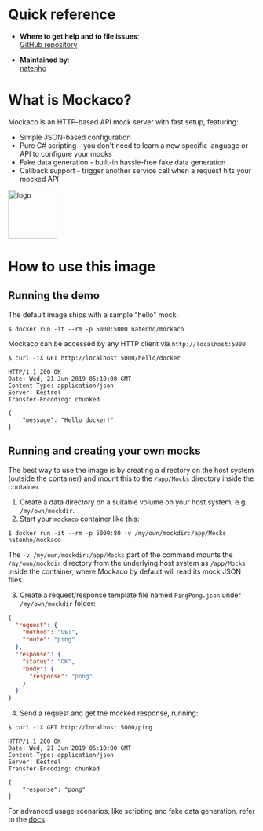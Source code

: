 # Quick reference

-	**Where to get help and to file issues**:  
	[GitHub repository](https://github.com/natenho/Mockaco/)

-	**Maintained by**:  
	[natenho](https://github.com/natenho)

# What is Mockaco?

Mockaco is an HTTP-based API mock server with fast setup, featuring:

- Simple JSON-based configuration
- Pure C# scripting - you don't need to learn a new specific language or API to configure your mocks
- Fake data generation - built-in hassle-free fake data generation
- Callback support - trigger another service call when a request hits your mocked API

<img src="https://image.flaticon.com/icons/svg/1574/1574279.svg" width="100px" height="100px" alt="logo">

# How to use this image

## Running the demo

The default image ships with a sample "hello" mock:

```console
$ docker run -it --rm -p 5000:5000 natenho/mockaco
```

Mockaco can be accessed by any HTTP client via `http://localhost:5000`

```console
$ curl -iX GET http://localhost:5000/hello/docker
```
```http
HTTP/1.1 200 OK
Date: Wed, 21 Jun 2019 05:10:00 GMT
Content-Type: application/json
Server: Kestrel
Transfer-Encoding: chunked

{
	"message": "Hello docker!"
}
```

## Running and creating your own mocks

The best way to use the image is by creating a directory on the host system (outside the container) and mount this to the `/app/Mocks` directory inside the container.

1. Create a data directory on a suitable volume on your host system, e.g. `/my/own/mockdir`.
2. Start your `mockaco` container like this:

```console
$ docker run -it --rm -p 5000:80 -v /my/own/mockdir:/app/Mocks natenho/mockaco
```

The `-v /my/own/mockdir:/app/Mocks` part of the command mounts the `/my/own/mockdir` directory from the underlying host system as `/app/Mocks` inside the container, where Mockaco by default will read its mock JSON files.

3. Create a request/response template file named `PingPong.json` under `/my/own/mockdir` folder:

```json
{
  "request": {
	"method": "GET",
	"route": "ping"
  },
  "response": {
	"status": "OK",
	"body": {
	  "response": "pong"
	}
  }
}
```

4. Send a request and get the mocked response, running:

```console
$ curl -iX GET http://localhost:5000/ping
```
```http
HTTP/1.1 200 OK
Date: Wed, 21 Jun 2019 05:10:00 GMT
Content-Type: application/json
Server: Kestrel
Transfer-Encoding: chunked

{
	"response": "pong"
}
```

For advanced usage scenarios, like scripting and fake data generation, refer to the [docs](https://github.com/natenho/Mockaco).